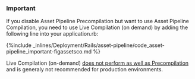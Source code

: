<!-- post: -->


### Important

If you disable Asset Pipeline Precompilation but want to use Asset Pipeline Compilation, you need to use Live Compilation (on demand) by adding the following line into your 
application.rb:


{%include _inlines/Deployment/Rails/asset-pipeline/code_asset-pipeline_important-figassetsco.md %}


Live Compilation (on-demand) [does not perform as well as Precompilation](http://guides.rubyonrails.org/asset_pipeline.html#live-compilation) and is generaly not recommended for production environments.

